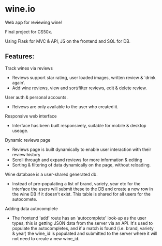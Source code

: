 # wine.io

Web app for reviewing wine!

Final project for CS50x.

Using Flask for MVC & API, JS on the frontend and SQL for DB.

## Features:

Track wines via reviews

- Reviews support star rating, user loaded images, written review & 'drink again'.
- Add wine reviews, view and sort/filter reviews, edit & delete review.

User auth & personal accounts.

- Reivews are only available to the user who created it.

Responsive web interface

- Interface has been built responsively, suitable for mobile & desktop useage.

Dynamic reviews page

- Reviews page is built dynamically to enable user interaction with their review history
- Scroll through and expand reviews for more information & editing
- Sorting & filtering of data dynamically on the page, without reloading.

Wine database is a user-shared generated db.

- Instead of pre-populating a list of brand, variety, year etc for the interface the users will submit these to the DB and create a new row in the wine DB if it doesn't exist. This table is shared for all users for the autocomete.

Adding data autocomplete

- The frontend 'add' route has an 'autocomplete' look-up as the user types, this is getting JSON data from the server via an API. It's used to populate the autocompletes, and if a match is found (i.e. brand, variety & year) the wine_id is populated and submitted to the server where it will not need to create a new wine_id.

